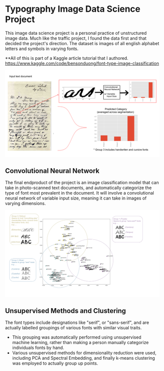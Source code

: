 
# Typography Image Data Science Project
This image data science project is a personal practice of unstructured image data. Much like the traffic project, I found the data first and that decided the project's direction. The dataset is images of all english alphabet letters and symbols in varying fonts. 

**All of this is part of a Kaggle article tutorial that I authored.
https://www.kaggle.com/code/bensonduong/font-type-image-classification

![](images/convfont.png) 
## Convolutional Neural Network

The final endproduct of the project is an image classification model that can take in photo-scanned text documents, and automatically categorize the type of font most prevalent in the document. It will involve a convolutional neural network of variable input size, meaning it can take in images of varying dimensions.

![](images/fonts.png) 
## Unsupervised Methods and Clustering

The font types include designations like "serif", or "sans-serif", and are actually labelled groupings of various fonts with similar visual traits.
* This grouping was automatically performed using unsupervised machine learning, rather than making a person manually categorize individuals fonts by hand.
* Various unsupervised methods for dimensionality reduction were used, including PCA and Spectral Embedding, and finally k-means clustering was employed to actually group up points.


